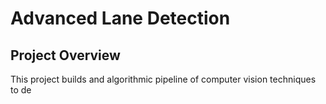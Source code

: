 # Advanced Lane Detection

## Project Overview

This project builds and algorithmic pipeline of computer vision techniques to de

<!--stackedit_data:
eyJoaXN0b3J5IjpbOTg1NzY3NzE5XX0=
-->